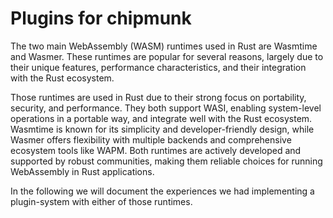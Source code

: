# Plugins for chipmunk

The two main WebAssembly (WASM) runtimes used in Rust are Wasmtime and Wasmer. These runtimes are popular for several reasons, largely due to their unique features, performance characteristics, and their integration with the Rust ecosystem.

Those runtimes are used in Rust due to their strong focus on portability, security, and performance. They both support WASI, enabling system-level operations in a portable way, and integrate well with the Rust ecosystem. Wasmtime is known for its simplicity and developer-friendly design, while Wasmer offers flexibility with multiple backends and comprehensive ecosystem tools like WAPM. Both runtimes are actively developed and supported by robust communities, making them reliable choices for running WebAssembly in Rust applications.

In the following we will document the experiences we had implementing a plugin-system with either of
those runtimes.

